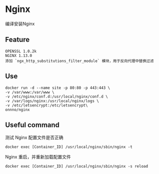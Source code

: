 # Nginx

编译安装Nginx

## Feature

```
OPENSSL 1.0.2k
NGINX 1.13.0
添加 `ngx_http_substitutions_filter_module` 模块，用于反向代理中替换过滤
```

## Use

```
docker run -d --name site -p 80:80 -p 443:443 \
-v /var/www:/var/www \
-v /etc/nginx/conf.d:/usr/local/nginx/conf.d \
-v /var/logs/nginx:/usr/local/nginx/logs \
-v /etc/letsencrypt:/etc/letsencrypt\
onnno/nginx
```

## Useful command

测试 Nginx 配置文件是否正确

```
docker exec [Container_ID] /usr/local/nginx/sbin/nginx -t
```

Nginx 重启，并重新加载配置文件

```
docker exec [Container_ID] /usr/local/nginx/sbin/nginx -s reload
```
